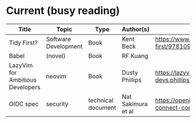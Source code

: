 # Current (busy reading)

| Title                            | Topic                | Type               | Author(s)          | Link(s)                                                          |
| -------------------------------- | -------------------- | ------------------ | ------------------ | ---------------------------------------------------------------- |
| Tidy First?                      | Software Development | Book               | Kent Beck          | <https://www.oreilly.com/library/view/tidy-first/9781098151232/> |
| Babel                            | (novel)              | Book               | RF Kuang           |                                                                  |
| LazyVim for Ambitious Developers | neovim               | Book               | Dusty Phillips     | <https://lazyvim-ambitious-devs.phillips.codes/>                 |
| OIDC spec                        | security             | technical document | Nat Sakimura et al | <https://openid.net/specs/openid-connect-core-1_0.html>          |
